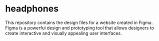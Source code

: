 # headphones
This repository contains the design files for a website created in Figma. Figma is a powerful design and prototyping tool that allows designers to create interactive and visually appealing user interfaces.
